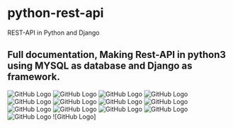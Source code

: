 # python-rest-api
REST-API in Python and Django

## Full documentation, Making Rest-API in python3 using MYSQL as database and Django as framework.

![GitHub Logo](https://github.com/madhav06/DRF_Project/blob/master/imagos/page-0001.jpg)
![GitHub Logo](https://github.com/madhav06/DRF_Project/blob/master/imagos/page-0002.jpg)
![GitHub Logo](https://github.com/madhav06/DRF_Project/blob/master/imagos/page-0003.jpg)
![GitHub Logo](https://github.com/madhav06/DRF_Project/blob/master/imagos/page-0004.jpg)
![GitHub Logo](https://github.com/madhav06/DRF_Project/blob/master/imagos/page-0005.jpg)
![GitHub Logo](https://github.com/madhav06/DRF_Project/blob/master/imagos/page-0006.jpg)
![GitHub Logo](https://github.com/madhav06/DRF_Project/blob/master/imagos/page-0007.jpg)
![GitHub Logo](https://github.com/madhav06/DRF_Project/blob/master/imagos/page-0008.jpg)
![GitHub Logo](https://github.com/madhav06/DRF_Project/blob/master/imagos/page-0009.jpg)
![GitHub Logo](https://github.com/madhav06/DRF_Project/blob/master/imagos/page-0010.jpg)
![GitHub Logo](https://github.com/madhav06/DRF_Project/blob/master/imagos/page-0011.jpg)
![GitHub Logo](https://github.com/madhav06/DRF_Project/blob/master/imagos/page-0012.jpg)
![GitHub Logo](https://github.com/madhav06/DRF_Project/blob/master/imagos/page-0013.jpg)
![GitHub Logo]
